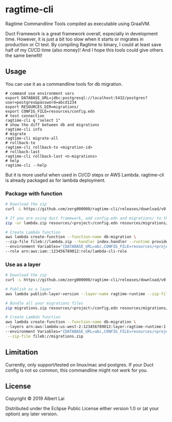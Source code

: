 # ragtime-cli

Ragtime Commandline Tools compiled as executable using GraalVM.

Duct Framework is a great framework overall, especially in development time.
However, it is just a bit too slow when it starts or migrates in production or CI test.
By compiling Ragtime to binary, I could at least save half of my CI/CD time (also money)!
And I hope this tools could give others the same benefit!

## Usage

You can use it as a commandline tools for db migration.

```
# command use environment vars
export DATABASE_URL=jdbc:postgresql://localhost:5432/postgres?user=postgres&password=abcd1234
export RESOURCES_DIR=migrations/
export CONFIG_FILE=resources/config.edn
# test connection
ragtime-cli q "select 1"
# show the diff between db and migrations
ragtime-cli info
# migrate
ragtime-cli migrate-all
# rollback-to
ragtime-cli rollback-to <migration-id>
# rollback-last
ragtime-cli rollback-last <n-migrations>
# help
ragtime-cli --help
```

But it is more useful when used in CI/CD steps or AWS Lambda.
ragtime-cli is already packaged as for lambda deployment.

### Package with function

```sh
# Download the zip
curl -L https://github.com/zerg000000/ragtime-cli/releases/download/v0.0.4/lambda-ubuntu-latest-postgres.zip -o lambda.zip

# If you are using duct framework, add config.edn and migrations/ to the zip file
zip -ur lambda.zip resources/<project>/config.edn resources/migrations/

# Create Lambda function
aws lambda create-function --function-name db-migration \
--zip-file fileb://lambda.zip --handler index.handler --runtime provided \
--environment Variables="{DATABASE_URL=abc,CONFIG_FILE=resources/<project>/config.edn,RESOURCES_DIR=resources/}" \
--role arn:aws:iam::123456789012:role/lambda-cli-role
```

### Use as a layer

```sh
# Download the zip
curl -L https://github.com/zerg000000/ragtime-cli/releases/download/v0.0.4/lambda-ubuntu-latest-postgres.zip -o lambda.zip

# Publish as a layer
aws lambda publish-layer-version --layer-name ragtime-runtime --zip-file fileb://lambda.zip

# Bundle all your migrations files
zip migrations.zip resources/<project>/config.edn resources/migrations/

# Create Lambda function
aws lambda create-function --function-name db-migration \
--layers arn:aws:lambda:us-west-2:123456789012:layer:ragtime-runtime:1 \
--environment Variables="{DATABASE_URL=abc,CONFIG_FILE=resources/<project>/config.edn,RESOURCES_DIR=resources/}" \
 --zip-file fileb://migrations.zip
```


## Limitation

Currently, only support/tested on linux/mac and postgres. If your Duct config is not so common, 
this commandline might not work for you.

## License
Copyright © 2019 Albert Lai

Distributed under the Eclipse Public License either version 1.0 or (at your option) any later version.

